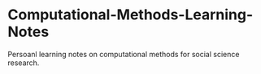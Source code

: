 # Computational-Methods-Learning-Notes
Persoanl learning notes on computational methods for social science research.
